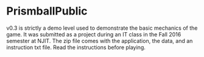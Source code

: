 # PrismballPublic


v0.3 is strictly a demo level used to demonstrate the basic mechanics of the game. It was submitted as a project during an IT class in the Fall 2016 semester at NJIT. The zip file comes with the application, the data, and an instruction txt file. Read the instructions before playing.
